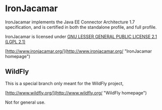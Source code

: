 IronJacamar
===========

IronJacamar implements the Java EE Connector Architecture 1.7 specification,
and is certified in both the standalone profile, and full profile.

IronJacamar is licensed under [GNU LESSER GENERAL PUBLIC LICENSE 2.1 (LGPL 2.1)](http://www.gnu.org/licenses/old-licenses/lgpl-2.1.html "LGPL v2.1")

[http://www.ironjacamar.org/](http://www.ironjacamar.org/ "IronJacamar homepage")

WildFly
-------

This is a special branch only meant for the WildFly project,

[http://www.wildfly.org/](http://www.wildfly.org/ "WildFly homepage")

Not for general use.
